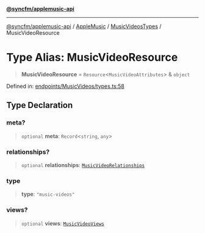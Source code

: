 [**@syncfm/applemusic-api**](../../../../../../README.md)

***

[@syncfm/applemusic-api](../../../../../../globals.md) / [AppleMusic](../../../README.md) / [MusicVideosTypes](../README.md) / MusicVideoResource

# Type Alias: MusicVideoResource

> **MusicVideoResource** = `Resource`\<`MusicVideoAttributes`\> & `object`

Defined in: [endpoints/MusicVideos/types.ts:58](https://github.com/sync-fm/applemusic-api/blob/9ff258d5e3837a0cb0f9914911c5614d92f344ed/src/endpoints/MusicVideos/types.ts#L58)

## Type Declaration

### meta?

> `optional` **meta**: `Record`\<`string`, `any`\>

### relationships?

> `optional` **relationships**: [`MusicVideoRelationships`](../interfaces/MusicVideoRelationships.md)

### type

> **type**: `"music-videos"`

### views?

> `optional` **views**: [`MusicVideoViews`](../interfaces/MusicVideoViews.md)
